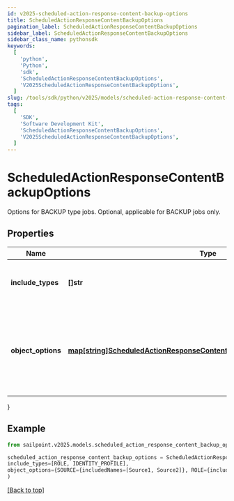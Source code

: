 ```yaml
---
id: v2025-scheduled-action-response-content-backup-options
title: ScheduledActionResponseContentBackupOptions
pagination_label: ScheduledActionResponseContentBackupOptions
sidebar_label: ScheduledActionResponseContentBackupOptions
sidebar_class_name: pythonsdk
keywords:
  [
    'python',
    'Python',
    'sdk',
    'ScheduledActionResponseContentBackupOptions',
    'V2025ScheduledActionResponseContentBackupOptions',
  ]
slug: /tools/sdk/python/v2025/models/scheduled-action-response-content-backup-options
tags:
  [
    'SDK',
    'Software Development Kit',
    'ScheduledActionResponseContentBackupOptions',
    'V2025ScheduledActionResponseContentBackupOptions',
  ]
---
```


# ScheduledActionResponseContentBackupOptions

Options for BACKUP type jobs. Optional, applicable for BACKUP jobs only.

## Properties

| Name | Type | Description | Notes |
| --- | --- | --- | --- |
| **include_types** | **[]str** | Object types that are to be included in the backup. | [optional] |
| **object_options** | [**map[string]ScheduledActionResponseContentBackupOptionsObjectOptionsValue**](scheduled-action-response-content-backup-options-object-options-value) | Map of objectType string to the options to be passed to the target service for that objectType. | [optional] |

}

## Example

```python
from sailpoint.v2025.models.scheduled_action_response_content_backup_options import ScheduledActionResponseContentBackupOptions

scheduled_action_response_content_backup_options = ScheduledActionResponseContentBackupOptions(
include_types=[ROLE, IDENTITY_PROFILE],
object_options={SOURCE={includedNames=[Source1, Source2]}, ROLE={includedNames=[Admin Role, User Role]}}
)

```

[[Back to top]](#)
